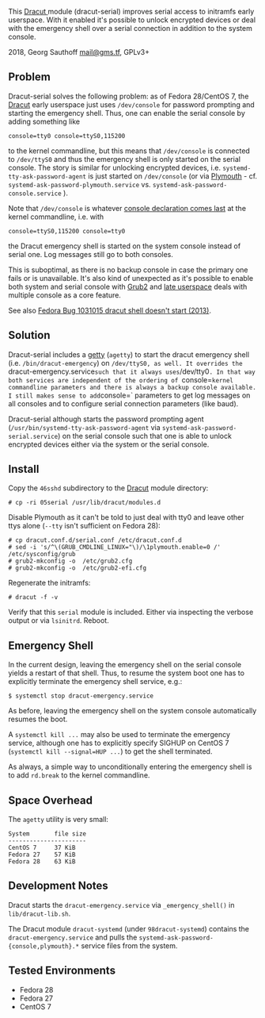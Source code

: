 This [Dracut ][dracut] module (dracut-serial) improves serial
access to initramfs early userspace. With it enabled it's
possible to unlock encrypted devices or deal with the emergency
shell over a serial connection in addition to the system console.

2018, Georg Sauthoff <mail@gms.tf>, GPLv3+

## Problem

Dracut-serial solves the following problem: as of Fedora
28/CentOS 7, the [Dracut][dracut] early userspace just uses
`/dev/console` for password prompting and starting the emergency
shell. Thus, one can enable the serial console by adding
something like

    console=tty0 console=ttyS0,115200

to the kernel commandline, but this means that `/dev/console` is
connected to `/dev/ttyS0` and thus the emergency shell is only
started on the serial console. The story is similar for unlocking
encrypted devices, i.e. `systemd-tty-ask-password-agent` is just
started on `/dev/console` (or via [Plymouth][plymouth] - cf.
`systemd-ask-password-plymouth.service` vs.
`systemd-ask-password-console.service` ).

Note that `/dev/console` is whatever [console declaration comes
last][kernel] at the kernel commandline, i.e. with

    console=ttyS0,115200 console=tty0

the Dracut emergency shell is started on the system console
instead of serial one. Log messages still go to both consoles.

This is suboptimal, as there is no backup console in case the
primary one fails or is unavailable. It's also kind of unexpected
as it's possible to enable both system and serial console with
[Grub2][grub2] and [late userspace][late] deals with multiple console as
a core feature.

See also [Fedora Bug 1031015  dracut shell doesn't start
(2013)][bug1031015].

## Solution

Dracut-serial  includes a [getty][getty] (`agetty`) to start the dracut emergency
shell (i.e. `/bin/dracut-emergency`) on `/dev/ttyS0, as well. It
overrides the `dracut-emergency.service` such that it always
uses `/dev/tty0`. In that way both services are independent of
the ordering of `console=` kernel commandline parameters and
there is always a backup console available. I still makes sense
to add `console=` parameters to get log messages on all consoles
and to configure serial connection parameters (like baud).

Dracut-serial although starts the password prompting agent
(`/usr/bin/systemd-tty-ask-password-agent` via
`systemd-ask-password-serial.service`) on the serial console such
that one is able to unlock encrypted devices either via the
system or the serial console.

## Install

Copy the `46sshd` subdirectory to the [Dracut][dracut] module directory:

    # cp -ri 05serial /usr/lib/dracut/modules.d

Disable Plymouth as it can't be told to just deal with tty0 and
leave other ttys alone (`--tty` isn't sufficient on Fedora 28):

    # cp dracut.conf.d/serial.conf /etc/dracut.conf.d
    # sed -i 's/^\(GRUB_CMDLINE_LINUX="\)/\1plymouth.enable=0 /' /etc/sysconfig/grub
    # grub2-mkconfig -o  /etc/grub2.cfg
    # grub2-mkconfig -o  /etc/grub2-efi.cfg

Regenerate the initramfs:

    # dracut -f -v

Verify that this `serial` module is included. Either via
inspecting the verbose output or via `lsinitrd`. Reboot.


## Emergency Shell

In the current design, leaving the emergency shell on the serial
console yields a restart of that shell. Thus, to resume the
system boot one has to explicitly terminate the emergency shell
service, e.g.:

    $ systemctl stop dracut-emergency.service

As before, leaving the emergency shell on the system console
automatically resumes the boot.

A `systemctl kill ...` may also be used to terminate the
emergency service, although one has to explicitly specify SIGHUP
on CentOS 7 (`systemctl kill --signal=HUP ...`) to get the shell
terminated.

As always, a simple way to unconditionally entering the emergency
shell is to add `rd.break` to the kernel commandline.


## Space Overhead

The `agetty` utility is very small:

    System       file size
    ----------------------
    CentOS 7     37 KiB
    Fedora 27    57 KiB
    Fedora 28    63 KiB


## Development Notes

Dracut starts the `dracut-emergency.service` via
`_emergency_shell()` in `lib/dracut-lib.sh`.

The Dracut module `dracut-systemd` (under `98dracut-systemd`)
contains the `dracut-emergency.service` and pulls the
`systemd-ask-password-{console,plymouth}.*` service files from
the system.


## Tested Environments

- Fedora 28
- Fedora 27
- CentOS 7

[bug1031015]: https://bugzilla.redhat.com/show_bug.cgi?id=1031015#c5
[dracut]: https://dracut.wiki.kernel.org/index.php/Main_Page
[getty]: https://en.wikipedia.org/wiki/Getty_(Unix)
[grub2]: https://www.coreboot.org/Serial_console#GRUB2
[kernel]: https://www.kernel.org/doc/html/v4.15/admin-guide/serial-console.html
[late]: http://0pointer.de/blog/projects/serial-console.html
[plymouth]: http://www.freedesktop.org/wiki/Software/Plymouth
